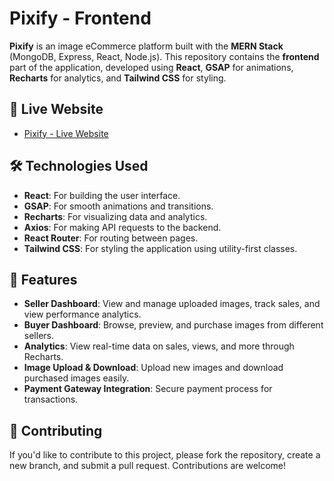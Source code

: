 # Pixify - Frontend

**Pixify** is an image eCommerce platform built with the **MERN Stack** (MongoDB, Express, React, Node.js). This repository contains the **frontend** part of the application, developed using **React**, **GSAP** for animations, **Recharts** for analytics, and **Tailwind CSS** for styling.

## 🚀 Live Website

- [Pixify - Live Website](https://pixify-frontend-mocha.vercel.app)

## 🛠️ Technologies Used

- **React**: For building the user interface.
- **GSAP**: For smooth animations and transitions.
- **Recharts**: For visualizing data and analytics.
- **Axios**: For making API requests to the backend.
- **React Router**: For routing between pages.
- **Tailwind CSS**: For styling the application using utility-first classes.

## 🎨 Features

- **Seller Dashboard**: View and manage uploaded images, track sales, and view performance analytics.
- **Buyer Dashboard**: Browse, preview, and purchase images from different sellers.
- **Analytics**: View real-time data on sales, views, and more through Recharts.
- **Image Upload & Download**: Upload new images and download purchased images easily.
- **Payment Gateway Integration**: Secure payment process for transactions.

## 📝 Contributing

If you'd like to contribute to this project, please fork the repository, create a new branch, and submit a pull request. Contributions are welcome!
